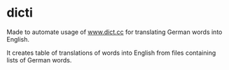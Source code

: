 # dicti
Made to  automate usage of www.dict.cc for translating German words into English. 

It creates table of translations of words into English from files containing lists of German words.
